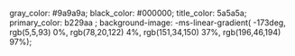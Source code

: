 gray_color: #9a9a9a;
black_color: #000000;
title_color: 5a5a5a;
primary_color: b229aa
;
background-image: -ms-linear-gradient( -173deg, rgb(5,5,93) 0%, rgb(78,20,122) 4%, rgb(151,34,150) 37%, rgb(196,46,194) 97%);
